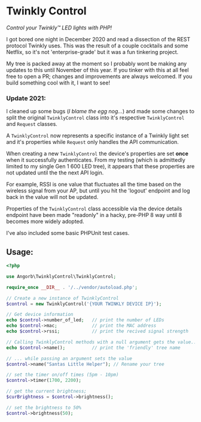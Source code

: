 # Twinkly Control
*Control your Twinkly&trade; LED lights  with PHP!*

I got bored one night in December 2020 and read a dissection of the REST protocol Twinkly uses. This was the result of a couple cocktails and some Netflix, so it's not 'enterprise-grade' but it was a fun tinkering project.

My tree is packed away at the moment so I probably wont be making any updates to this until November of this year. If you tinker with this at all feel free to open a PR; changes and improvements are always welcomed. If you build something cool with it, I want to see!

### Update 2021:
I cleaned up some bugs (*I blame the egg nog...*) and made some changes to split the original `TwinklyControl` class into it's respective `TwinklyControl` and `Request` classes.

A `TwinklyControl` now represents a specific instance of a Twinkly light set and it's properties while `Request` only handles the API communication.

When creating a new `TwinklyControl` the device's properties are set **once** when it successfully authenticates. From my testing (which is admittedly limited to my single Gen 1 600 LED tree), it appears that these properties are not updated until the the next API login.

For example, RSSI is one value that fluctuates all the time based on the wireless signal from your AP, but until you hit the 'logout' endpoint and log back in the value will not be updated.

Properties of the `TwinklyControl` class accessible via the device details endpoint have been made "readonly" in a hacky, pre-PHP 8 way until 8 becomes more widely adopted.

I've also included some basic PHPUnit test cases.
## Usage:
```php
<?php

use Angorb\TwinklyControl\TwinklyControl;

require_once __DIR__ . '/../vendor/autoload.php';

// Create a new instance of TwinklyControl
$control = new TwinklyControl('{YOUR TWINKLY DEVICE IP}');

// Get device information
echo $control->number_of_led;   // print the number of LEDs
echo $control->mac;             // print the MAC address
echo $control->rssi;            // print the recived signal strength

// Calling TwinklyControl methods with a null argument gets the value...
echo $control->name();          // print the 'friendly' tree name

// ... while passing an argument sets the value
$control->name("Santas Little Helper"); // Rename your tree

// set the timer on/off times (5pm - 10pm)
$control->timer(1700, 2200);

// get the current brightness;
$curBrightness = $control->brightness();

// set the brightness to 50%
$control->brightness(50);
